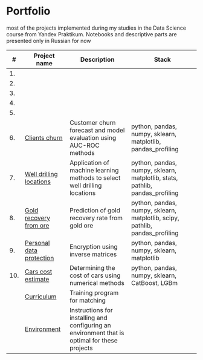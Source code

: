 # Portfolio
most of the projects implemented during my studies in the Data Science course from Yandex Praktikum. 
Notebooks and descriptive parts are presented only in Russian for now

| #    | Project name               | Description                                                     | Stack                                                         |
| ---- | ------------------------------------------------------------ | ------------------------------------------------------------ | ------------------------------------------------------------ |
|1.| []() |||
|2.| []() |||
|3.| []() |||
|4.| []() |||
|5.| []() |||
|6.| [Clients churn](https://github.com/KlyuchevenkoE/yandex_praktikum/tree/master/notebooks/6_ml_teacher__bank_clients_churn) |Customer churn forecast and model evaluation using AUC-ROC methods|python, pandas, numpy, sklearn, matplotlib, pandas_profiling|
|7.| [Well drilling locations](https://github.com/KlyuchevenkoE/yandex_praktikum/tree/master/notebooks/7_ml_business_oil) |Application of machine learning methods to select well drilling locations|python, pandas, numpy, sklearn, matplotlib, stats, pathlib, pandas_profiling|
|8.| [Gold recovery from ore](https://github.com/KlyuchevenkoE/yandex_praktikum/tree/master/notebooks/8_course_progect_2__industry) |Prediction of gold recovery rate from gold ore|python, pandas, numpy, sklearn, matplotlib, scipy, pathlib, pandas_profiling|
|9.| [Personal data protection](https://github.com/KlyuchevenkoE/yandex_praktikum/tree/master/notebooks/9_linear_algebra__encryption) |Encryption using inverse matrices| python, pandas, numpy, sklearn, matplotlib |
|10.| [Cars cost estimate](https://github.com/KlyuchevenkoE/yandex_praktikum/tree/master/notebooks/10_numerical_methods__cars) |Determining the cost of cars using numerical methods |python, pandas, numpy, sklearn, CatBoost, LGBm |
| | [Curriculum](https://github.com/KlyuchevenkoE/yandex_praktikum/blob/master/%D0%9F%D1%80%D0%BE%D0%B3%D1%80%D0%B0%D0%BC%D0%BC%D0%B0%20%D0%BE%D0%B1%D1%83%D1%87%D0%B5%D0%BD%D0%B8%D1%8F_%D0%A1%D0%BF%D0%B5%D1%86%D0%B8%D0%B0%D0%BB%D0%B8%D1%81%D1%82_%D0%BF%D0%BE_Data_Science.pdf) | Training program for matching |
|  |[Environment](https://github.com/KlyuchevenkoE/yandex_praktikum/blob/master/Environment.pdf)| Instructions for installing and configuring an environment that is optimal for these projects ||

